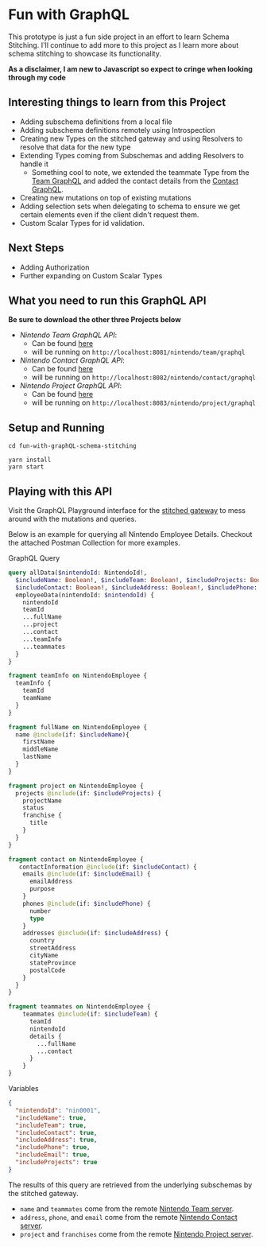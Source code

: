 # Fun with GraphQL
This prototype is just a fun side project in an effort to learn Schema Stitching. 
I'll continue to add more to this project as I learn more about schema stitching to showcase its functionality. 

**As a disclaimer, I am new to Javascript so expect to cringe when looking through my code** 

## Interesting things to learn from this Project
- Adding subschema definitions from a local file 
- Adding subschema definitions remotely using Introspection
- Creating new Types on the stitched gateway and using Resolvers to resolve that data for the new type
- Extending Types coming from Subschemas and adding Resolvers to handle it
    - Something cool to note, we extended the teammate Type from the [Team GraphQL](https://github.com/HeroOfTheWild/nintendo-team-graphql-api) and added the contact details from the [Contact GraphQL](https://github.com/HeroOfTheWild/nintendo-contact-graphql-api/tree/master/src/main/resources/graphql). 
- Creating new mutations on top of existing mutations
- Adding selection sets when delegating to schema to ensure we get certain elements even if the client didn't request them. 
- Custom Scalar Types for id validation. 


## Next Steps
- Adding Authorization
- Further expanding on Custom Scalar Types

## What you need to run this GraphQL API
**Be sure to download the other three Projects below**
- _Nintendo Team GraphQL API_: 
    - Can be found [here](https://github.com/HeroOfTheWild/nintendo-team-graphql-api) 
    - will be running on `http://localhost:8081/nintendo/team/graphql`
- _Nintendo Contact GraphQL API_: 
    - Can be found [here](https://github.com/HeroOfTheWild/nintendo-contact-graphql-api)
    - will be running on `http://localhost:8082/nintendo/contact/graphql`
- _Nintendo Project GraphQL API_: 
    - Can be found [here](https://github.com/HeroOfTheWild/nintendo-project-graphql-api)
    - will be running on `http://localhost:8083/nintendo/project/graphql`


## Setup and Running

```shell
cd fun-with-graphQL-schema-stitching

yarn install
yarn start
```

## Playing with this API 
Visit the GraphQL Playground interface for the [stitched gateway](http://localhost:8080/nintendo/playground) to mess around with the mutations and queries. 

Below is an example for querying all Nintendo Employee Details. Checkout the attached Postman Collection for more examples. 

 GraphQL Query
```graphql
query allData($nintendoId: NintendoId!, 
  $includeName: Boolean!, $includeTeam: Boolean!, $includeProjects: Boolean!, 
  $includeContact: Boolean!, $includeAddress: Boolean!, $includePhone: Boolean!, $includeEmail: Boolean!){
  employeeData(nintendoId: $nintendoId) {
    nintendoId
    teamId
    ...fullName
    ...project
    ...contact
    ...teamInfo
    ...teammates
  }
}

fragment teamInfo on NintendoEmployee {
  teamInfo {
    teamId
    teamName
  }
}

fragment fullName on NintendoEmployee {
  name @include(if: $includeName){
    firstName
    middleName
    lastName
  }
}

fragment project on NintendoEmployee {
  projects @include(if: $includeProjects) {
    projectName
    status
    franchise {
      title
    }
  }
}

fragment contact on NintendoEmployee {
   contactInformation @include(if: $includeContact) {
    emails @include(if: $includeEmail) {
      emailAddress
      purpose
    }
    phones @include(if: $includePhone) {
      number
      type
    }
    addresses @include(if: $includeAddress) {
      country
      streetAddress
      cityName
      stateProvince
      postalCode
    }
  }
}

fragment teammates on NintendoEmployee {
    teammates @include(if: $includeTeam) {
      teamId
      nintendoId
      details {
        ...fullName
        ...contact
      }
    }
}
```

Variables
```json 
{
  "nintendoId": "nin0001",
  "includeName": true,
  "includeTeam": true,
  "includeContact": true,
  "includeAddress": true,
  "includePhone": true,
  "includeEmail": true,
  "includeProjects": true
}
```

The results of this query are retrieved from the underlying subschemas by the stitched gateway. 
- `name` and `teammates` come from the remote [Nintendo Team server](https://github.com/HeroOfTheWild/nintendo-team-graphql-api). 
- `address`, `phone`, and `email` come from the remote [Nintendo Contact server](https://github.com/HeroOfTheWild/nintendo-contact-graphql-api).
- `project` and `franchises` come from the remote [Nintendo Project server](https://github.com/HeroOfTheWild/nintendo-project-graphql-api).